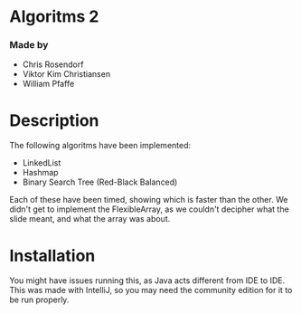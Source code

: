 # Algoritms 2

### Made by
 - Chris Rosendorf
 - Viktor Kim Christiansen
 - William Pfaffe

# Description
The following algoritms have been implemented:
- LinkedList
- Hashmap
- Binary Search Tree (Red-Black Balanced)

Each of these have been timed, showing which is faster than the other. We didn't get to implement the FlexibleArray, as we couldn't decipher what the slide meant, and what the array was about.

# Installation
You might have issues running this, as Java acts different from IDE to IDE. This was made with IntelliJ, so you may need the community edition for it to be run properly.